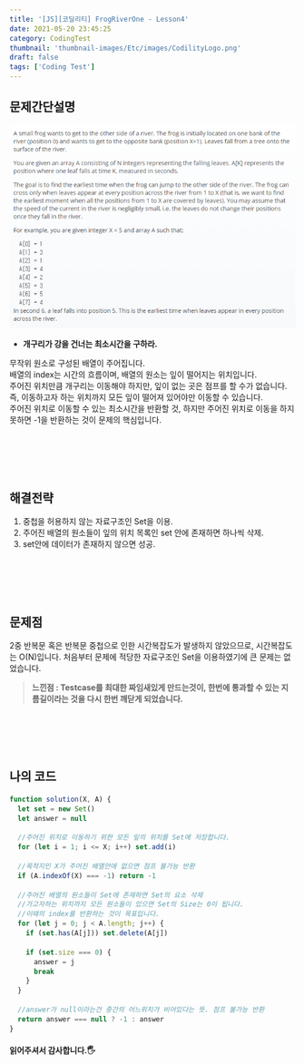 ```yaml
---
title: '[JS][코딜리티] FrogRiverOne - Lesson4'
date: 2021-05-20 23:45:25
category: CodingTest
thumbnail: 'thumbnail-images/Etc/images/CodilityLogo.png'
draft: false
tags: ['Coding Test']
---
```


## 문제간단설명

![](./images/FrogRiverOne.png)

- **개구리가 강을 건너는 최소시간을 구하라.** <br>

무작위 원소로 구성된 배열이 주어집니다. <br>
배열의 index는 시간의 흐름이며, 배열의 원소는 잎이 떨어지는 위치입니다. <br>
주어진 위치만큼 개구리는 이동해야 하지만, 잎이 없는 곳은 점프를 할 수가 없습니다. <br>
즉, 이동하고자 하는 위치까지 모든 잎이 떨어져 있어야만 이동할 수 있습니다. <br>
주어진 위치로 이동할 수 있는 최소시간을 반환할 것, 하지만 주어진 위치로 이동을 하지 못하면 -1을 반환하는 것이 문제의 핵심입니다.

<br>
<br>
<br>
<br>

## 해결전략

1. 중첩을 허용하지 않는 자료구조인 Set을 이용.
2. 주어진 배열의 원소들이 잎의 위치 목록인 set 안에 존재하면 하나씩 삭제.
3. set안에 데이터가 존재하지 않으면 성공.

<br>
<br>
<br>
<br>

## 문제점

2중 반복문 혹은 반복문 중첩으로 인한 시간복잡도가 발생하지 않았으므로, 시간복잡도는 O(N)입니다.
처음부터 문제에 적당한 자료구조인 Set을 이용하였기에 큰 문제는 없었습니다.

> **느낀점 : Testcase를 최대한 짜임새있게 만드는것이, 한번에 통과할 수 있는 지름길이라는 것을 다시 한번 깨닫게 되었습니다.**

<br>
<br>
<br>
<br>

## 나의 코드

```javascript
function solution(X, A) {
  let set = new Set()
  let answer = null

  //주어진 위치로 이동하기 위한 모든 잎의 위치를 Set에 저장합니다.
  for (let i = 1; i <= X; i++) set.add(i)

  //목적지인 X가 주어진 배열안에 없으면 점프 불가능 반환
  if (A.indexOf(X) === -1) return -1

  //주어진 배열의 원소들이 Set에 존재하면 Set의 요소 삭제
  //가고자하는 위치까지 모든 원소들이 있으면 Set의 Size는 0이 됩니다.
  //이때의 index를 반환하는 것이 목표입니다.
  for (let j = 0; j < A.length; j++) {
    if (set.has(A[j])) set.delete(A[j])

    if (set.size === 0) {
      answer = j
      break
    }
  }

  //answer가 null이라는건 중간의 어느위치가 비어있다는 뜻. 점프 불가능 반환
  return answer === null ? -1 : answer
}
```

#### 읽어주셔서 감사합니다.🖐
